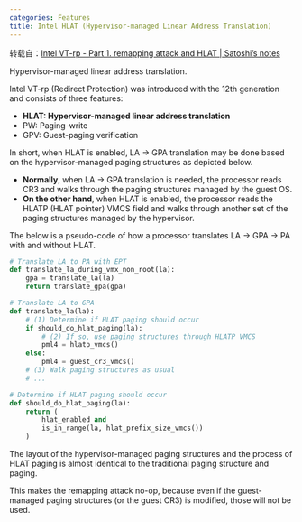 ```yaml
---
categories: Features
title: Intel HLAT (Hypervisor-managed Linear Address Translation)
---
```


转载自：[Intel VT-rp - Part 1. remapping attack and HLAT | Satoshi’s notes](https://tandasat.github.io/blog/2023/07/05/intel-vt-rp-part-1.html)

Hypervisor-managed linear address translation.

Intel VT-rp (Redirect Protection) was introduced with the 12th generation and consists of three features:

- **HLAT: Hypervisor-managed linear address translation**
- PW: Paging-write
- GPV: Guest-paging verification

In short, when HLAT is enabled, LA -> GPA translation may be done based on the hypervisor-managed paging structures as depicted below.

- **Normally**, when LA -> GPA translation is needed, the processor reads CR3 and walks through the paging structures managed by the guest OS.
- **On the other hand**, when HLAT is enabled, the processor reads the HLATP (HLAT pointer) VMCS field and walks through another set of the paging structures managed by the hypervisor.

The below is a pseudo-code of how a processor translates LA -> GPA -> PA with and without HLAT.

```python
# Translate LA to PA with EPT
def translate_la_during_vmx_non_root(la):
    gpa = translate_la(la)
    return translate_gpa(gpa)

# Translate LA to GPA
def translate_la(la):
    # (1) Determine if HLAT paging should occur
    if should_do_hlat_paging(la):
        # (2) If so, use paging structures through HLATP VMCS
        pml4 = hlatp_vmcs()
    else:
        pml4 = guest_cr3_vmcs()
    # (3) Walk paging structures as usual
    # ...

# Determine if HLAT paging should occur
def should_do_hlat_paging(la):
    return (
        hlat_enabled and
        is_in_range(la, hlat_prefix_size_vmcs())
    )
```

The layout of the hypervisor-managed paging structures and the process of HLAT paging is almost identical to the traditional paging structure and paging.

This makes the remapping attack no-op, because even if the guest-managed paging structures (or the guest CR3) is modified, those will not be used.